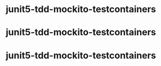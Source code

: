 # junit5-tdd-mockito-testcontainers
# junit5-tdd-mockito-testcontainers
# junit5-tdd-mockito-testcontainers
